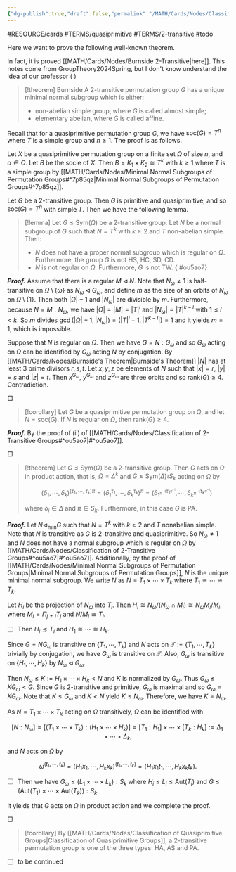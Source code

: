 ```yaml
---
{"dg-publish":true,"draft":false,"permalink":"/MATH/Cards/Nodes/Classification of 2-Transitive Groups/","dgPassFrontmatter":true}
---
```


 #RESOURCE/cards #TERMS/quasiprimitive #TERMS/2-transitive #todo 

Here we want to prove the following well-known theorem. 

In fact, it is proved [[MATH/Cards/Nodes/Burnside 2-Transitive\|here]]. This notes come from GroupTheory2024Spring, but I don't know understand the idea of our professor ( )

> [!theorem] Burnside
> A $2$-transitive permutation group $G$ has a unique minimal normal subgroup which is either:
> - non-abelian simple group, where $G$ is called almost simple;
> - elementary abelian, where $G$ is called affine.

Recall that for a quasiprimitive permutation group $G$, we have $\mathrm{soc}(G)=T^n$ where $T$ is a simple group and $n\geq 1$. The proof is as follows.


<div class="transclusion internal-embed is-loaded"><div class="markdown-embed">



Let $X$ be a quasiprimitive permutation group on a finite set $\Omega$ of size $n$, and $\alpha\in\Omega$. Let $B$ be the socle of $X$. Then $B=K_1\times K_2\cong T^k$ with $k\geq 1$ where $T$ is a simple group by [[MATH/Cards/Nodes/Minimal Normal Subgroups of Permutation Groups#^7p85qz\|Minimal Normal Subgroups of Permutation Groups#^7p85qz]]. 

</div></div>


Let $G$ be a $2$-transitive group. Then $G$ is primitive and quasiprimitive, and so $\mathrm{soc}(G)=T^n$ with simple $T$. Then we have the following lemma.

> [!lemma] 
> Let $G\leq\mathrm{Sym}(\Omega)$ be a $2$-transitive group. Let $N$ be a normal subgroup of $G$ such that $N=T^k$ with $k\geq 2$ and $T$ non-abelian simple. Then:
> - $N$ does not have a proper normal subgroup which is regular on $\Omega$. Furthermore, the group $G$ is not HS, HC, SD, CD.
> - $N$ is not regular on $\Omega$. Furthermore, $G$ is not TW.
{ #ou5ao7}


**_Proof._**
Assume that there is a regular $M\lhd N$. Note that $N_{\omega}\neq 1$ is half-transitive on $\Omega\setminus\{\omega\}$ as $N_\omega\lhd G_\omega$, and define $m$ as the size of an orbits of $N_\omega$ on $\Omega\setminus\{1\}$. Then both $|\Omega|-1$ and $|N_\omega|$ are divisible by $m$. Furthermore, because $N=M{:}N_\omega$, we have $|\Omega|=|M|=|T|^l$ and $|N_\omega|=|T|^{k-l}$ with $1\leq l<k$. So $m$ divides $\gcd(|\Omega|-1,|N_\omega|)=(|T|^l-1,|T^{k-l}|)=1$ and it yields $m=1$, which is impossible.

Suppose that $N$ is regular on $\Omega$. Then we have $G=N{:}G_{\omega}$ and so $G_\omega$ acting on $\Omega$ can be identified by $G_\omega$ acting $N$ by conjugation. By [[MATH/Cards/Nodes/Burnside's Theorem\|Burnside's Theorem]] $|N|$ has at least $3$ prime divisors $r,s,t$. Let $x,y,z$ be elements of $N$ such that $|x|=r$, $|y|=s$ and $|z|=t$. Then $x^{G_\omega}$, $y^{G_\omega}$ and $z^{G_\omega}$ are three orbits and so $\mathrm{rank}(G)\geq 4$. Contradiction.
<p align="left">□</p>

> [!corollary]
> Let $G$ be a quasiprimitive permutation group on $\Omega$, and let $N=\mathrm{soc}(G)$. If $N$ is regular on $\Omega$, then $\mathrm{rank}(G)\geq 4$.

**_Proof._**
By the proof of (ii) of [[MATH/Cards/Nodes/Classification of 2-Transitive Groups#^ou5ao7\|#^ou5ao7]].
<p align="left">□</p>

> [!theorem]
> Let $G\leq\mathrm{Sym}(\Omega)$ be a $2$-transitive group. Then $G$ acts on $\Omega$ in product action, that is, $\Omega=\Delta^k$ and $G\leq\mathrm{Sym}({\Delta})\wr S_k$ acting on $\Omega$ by 
> 
> $$(\delta_1,\cdots,\delta_k)^{(\tau_1,\cdots,\tau_k)\pi}=(\delta_1^{\tau_1},\cdots,\delta_k^{\tau_k})^\pi=(\delta_{1^{\pi^{-1}}}^{\tau_{1^{\pi^{-1}}}},\cdots,\delta_{k^{\pi^{-1}}}^{\tau_{k^{\pi^{-1}}}})$$
> 
> where $\delta_i\in\Delta$ and $\pi\in S_k$. Furthermore, in this case $G$ is PA.

**_Proof._**
Let $N\lhd_{\min}G$ such that $N=T^k$ with $k\geq 2$ and $T$ nonabelian simple. Note that $N$ is transitive as $G$ is $2$-transitive and quasiprimitive. So $N_\omega\neq 1$ and $N$ does not have a normal subgroup which is regular on $\Omega$ by [[MATH/Cards/Nodes/Classification of 2-Transitive Groups#^ou5ao7\|#^ou5ao7]]. Additionally, by the proof of [[MATH/Cards/Nodes/Minimal Normal Subgroups of Permutation Groups\|Minimal Normal Subgroups of Permutation Groups]], $N$ is the unique minimal normal subgroup. We write $N$ as $N=T_1\times\cdots\times T_k$ where $T_1\cong\cdots\cong T_k$. 

Let $H_i$ be the projection of $N_\omega$ into $T_i$. Then $H_i\cong N_\omega/(N_\omega\cap M_i)\cong N_\omega M_i/M_i$, where $M_i=\Pi_{j\neq i}T_j$ and $N/M_i\cong T_i$. 

- [ ] Then $H_i\lesssim T_i$ and $H_1\cong\cdots\cong H_k$.

Since $G=NG_\omega$ is transitive on $\{T_1,\cdots,T_k\}$ and $N$ acts on $\mathscr T:=\{T_1,\cdots,T_k\}$ trivially by conjugation, we have $G_\omega$ is transitive on $\mathscr T$. Also, $G_\omega$ is transitive on $\{H_1,\cdots,H_k\}$ by $N_\omega\lhd G_\omega$.

Then $N_\omega\leq K:=H_1\times\cdots\times H_k<N$ and $K$ is normalized by $G_\omega$. Thus $G_{\omega}\leq KG_\omega<G$. Since $G$ is $2$-transitive and primitive, $G_\omega$ is maximal and so $G_\omega=KG_\omega$. Note that $K\leq G_\omega$ and $K<N$ yield $K\leq N_\omega$. Therefore, we have $K=N_\omega$. 

As $N=T_1\times\cdots\times T_k$ acting on $\Omega$ transitively, $\Omega$ can be identified with

$$[N{:}N_\omega]=[(T_1\times\cdots\times T_k):(H_1\times\cdots\times H_k)]=[T_1:H_1]\times\cdots\times[T_k:H_k]:=\Delta_1\times\cdots\times\Delta_k,$$

and $N$ acts on $\Omega$ by 

$$\omega^{(t_1,\cdots,t_k)}=(H_1x_1,\cdots,H_kx_k)^{(t_1,\cdots,t_k)}=(H_1x_1t_1,\cdots,H_kx_kt_k).$$

- [ ] Then we have $G_\omega\leq(L_1\times\cdots\times L_k){:}S_k$ where $H_i\leq L_i\leq\mathrm{Aut}(T_i)$ and $G\leq(\mathrm{Aut}(T_1)\times\cdots\times\mathrm{Aut}(T_k)){:}S_k$.


It yields that $G$ acts on $\Omega$ in product action and we complete the proof.
<p align="left">□</p>

> [!corollary]
> By [[MATH/Cards/Nodes/Classification of Quasiprimitive Groups\|Classification of Quasiprimitive Groups]], a $2$-transitive permutation group is one of the three types: HA, AS and PA.

- [ ] to be continued

